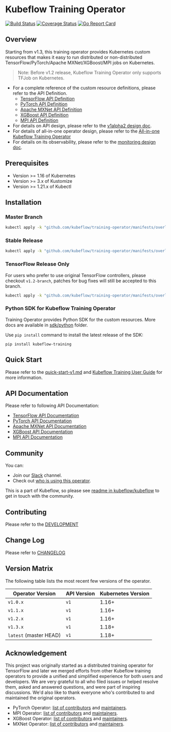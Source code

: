 # Kubeflow Training Operator

[![Build Status](https://github.com/kubeflow/training-operator/actions/workflows/test-go.yaml/badge.svg?branch=master)](https://github.com/kubeflow/training-operator/actions/workflows/test-go.yaml?branch=master)
[![Coverage Status](https://coveralls.io/repos/github/kubeflow/training-operator/badge.svg?branch=master)](https://coveralls.io/github/kubeflow/training-operator?branch=master)
[![Go Report Card](https://goreportcard.com/badge/github.com/kubeflow/training-operator)](https://goreportcard.com/report/github.com/kubeflow/training-operator)

## Overview

Starting from v1.3, this training operator provides Kubernetes custom resources that makes it easy to
run distributed or non-distributed TensorFlow/PyTorch/Apache MXNet/XGBoost/MPI jobs on Kubernetes.

> Note: Before v1.2 release, Kubeflow Training Operator only supports TFJob on Kubernetes.

- For a complete reference of the custom resource definitions, please refer to the API Definition.
  - [TensorFlow API Definition](pkg/apis/tensorflow/v1/types.go)
  - [PyTorch API Definition](pkg/apis/pytorch/v1/types.go)
  - [Apache MXNet API Definition](pkg/apis/mxnet/v1/types.go)
  - [XGBoost API Definition](pkg/apis/xgboost/v1/types.go)
  - [MPI API Definition](pkg/apis/mpi/v1/types.go)
- For details on API design, please refer to the [v1alpha2 design doc](https://github.com/kubeflow/community/blob/master/proposals/tf-operator-design-v1alpha2.md).
- For details of all-in-one operator design, please refer to the [All-in-one Kubeflow Training Operator](https://docs.google.com/document/d/1x1JPDQfDMIbnoQRftDH1IzGU0qvHGSU4W6Jl4rJLPhI/edit#heading=h.e33ufidnl8z6)
- For details on its observability, please refer to the [monitoring design doc](docs/monitoring/README.md).

## Prerequisites

- Version >= 1.16 of Kubernetes
- Version >= 3.x of Kustomize
- Version >= 1.21.x of Kubectl

## Installation

### Master Branch

```bash
kubectl apply -k "github.com/kubeflow/training-operator/manifests/overlays/standalone"
```

### Stable Release

```bash
kubectl apply -k "github.com/kubeflow/training-operator/manifests/overlays/standalone?ref=v1.3.0"
```

### TensorFlow Release Only

For users who prefer to use original TensorFlow controllers, please checkout `v1.2-branch`, patches for bug fixes will still be accepted to this branch.

```bash
kubectl apply -k "github.com/kubeflow/training-operator/manifests/overlays/standalone?ref=v1.2.0"
```

### Python SDK for Kubeflow Training Operator

Training Operator provides Python SDK for the custom resources. More docs are available in [sdk/python](sdk/python) folder.

Use `pip install` command to install the latest release of the SDK:

```
pip install kubeflow-training
```

## Quick Start

Please refer to the [quick-start-v1.md](docs/quick-start-v1.md) and [Kubeflow Training User Guide](https://www.kubeflow.org/docs/guides/components/tftraining/) for more information.

## API Documentation

Please refer to following API Documentation:

- [TensorFlow API Documentation](docs/api/tensorflow_generated.asciidoc)
- [PyTorch API Documentation](docs/api/pytorch_generated.asciidoc)
- [Apache MXNet API Documentation](docs/api/mxnet_generated.asciidoc)
- [XGBoost API Documentation](docs/api/xgboost_generated.asciidoc)
- [MPI API Documentation](docs/api/mpi_generated.asciidoc)

## Community

You can:

- Join our [Slack](https://join.slack.com/t/kubeflow/shared_invite/zt-n73pfj05-l206djXlXk5qdQKs4o1Zkg) channel.
- Check out [who is using this operator](./docs/adopters.md).

This is a part of Kubeflow, so please see [readme in kubeflow/kubeflow](https://github.com/kubeflow/kubeflow#get-involved) to get in touch with the community.

## Contributing

Please refer to the [DEVELOPMENT](docs/development/developer_guide.md)

## Change Log

Please refer to [CHANGELOG](CHANGELOG.md)

## Version Matrix

The following table lists the most recent few versions of the operator.

| Operator Version       | API Version | Kubernetes Version |
| ---------------------- | ----------- | ------------------ |
| `v1.0.x`               | `v1`        | 1.16+              |
| `v1.1.x`               | `v1`        | 1.16+              |
| `v1.2.x`               | `v1`        | 1.16+              |
| `v1.3.x`               | `v1`        | 1.18+              |
| `latest` (master HEAD) | `v1`        | 1.18+              |

## Acknowledgement

This project was originally started as a distributed training operator for TensorFlow and later we merged efforts from other Kubeflow training operators to provide a unified and simplified experience for both users and developers. We are very grateful to all who filed issues or helped resolve them, asked and answered questions, and were part of inspiring discussions. We'd also like to thank everyone who's contributed to and maintained the original operators.

- PyTorch Operator: [list of contributors](https://github.com/kubeflow/pytorch-operator/graphs/contributors) and [maintainers](https://github.com/kubeflow/pytorch-operator/blob/master/OWNERS).
- MPI Operator: [list of contributors](https://github.com/kubeflow/mpi-operator/graphs/contributors) and [maintainers](https://github.com/kubeflow/mpi-operator/blob/master/OWNERS).
- XGBoost Operator: [list of contributors](https://github.com/kubeflow/xgboost-operator/graphs/contributors) and [maintainers](https://github.com/kubeflow/xgboost-operator/blob/master/OWNERS).
- MXNet Operator: [list of contributors](https://github.com/kubeflow/mxnet-operator/graphs/contributors) and [maintainers](https://github.com/kubeflow/mxnet-operator/blob/master/OWNERS).
